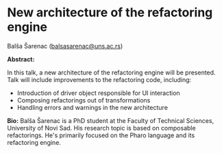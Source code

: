 # New architecture of the refactoring engine

Balša Šarenac  (balsasarenac@uns.ac.rs)

**Abstract:**

In this talk, a new architecture of the refactoring engine will be presented.
Talk will include improvements to the refactoring code, including:
- Introduction of driver object responsible for UI interaction
- Composing refactorings out of transformations
- Handling errors and warnings in the new architecture

**Bio:**
Balša Šarenac is a PhD student at the Faculty of Technical Sciences, University of Novi Sad.
His research topic is based on composable refactorings.
He's primarily focused on the Pharo language and its refactoring engine.

